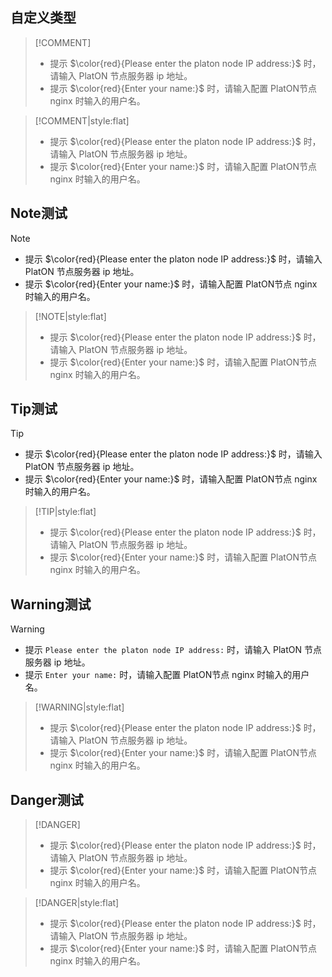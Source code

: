 
## 自定义类型
> [!COMMENT]
>
> - 提示 $\color{red}{Please enter the platon node IP address:}$  时，请输入 PlatON 节点服务器 ip 地址。
> - 提示  $\color{red}{Enter your name:}$ 时，请输入配置 PlatON节点 nginx 时输入的用户名。



> [!COMMENT|style:flat]
>
> - 提示 $\color{red}{Please enter the platon node IP address:}$  时，请输入 PlatON 节点服务器 ip 地址。
> - 提示  $\color{red}{Enter your name:}$ 时，请输入配置 PlatON节点 nginx 时输入的用户名。


## Note测试
> [!NOTE]
>
> - 提示 $\color{red}{Please enter the platon node IP address:}​$  时，请输入 PlatON 节点服务器 ip 地址。
> - 提示  $\color{red}{Enter your name:}​$ 时，请输入配置 PlatON节点 nginx 时输入的用户名。

> [!NOTE|style:flat]
>
> - 提示 $\color{red}{Please enter the platon node IP address:}$  时，请输入 PlatON 节点服务器 ip 地址。
> - 提示  $\color{red}{Enter your name:}$ 时，请输入配置 PlatON节点 nginx 时输入的用户名。


## Tip测试

> [!TIP]
>
> - 提示 $\color{red}{Please enter the platon node IP address:}$  时，请输入 PlatON 节点服务器 ip 地址。
> - 提示  $\color{red}{Enter your name:}$ 时，请输入配置 PlatON节点 nginx 时输入的用户名。

> [!TIP|style:flat]
>
> - 提示 $\color{red}{Please enter the platon node IP address:}$  时，请输入 PlatON 节点服务器 ip 地址。
> - 提示  $\color{red}{Enter your name:}$ 时，请输入配置 PlatON节点 nginx 时输入的用户名。


##  Warning测试

> [!WARNING]
>
> - 提示 `Please enter the platon node IP address:` 时，请输入 PlatON 节点服务器 ip 地址。
> - 提示 `Enter your name:` 时，请输入配置 PlatON节点 nginx 时输入的用户名。

> [!WARNING|style:flat]
>
> - 提示 $\color{red}{Please enter the platon node IP address:}$  时，请输入 PlatON 节点服务器 ip 地址。
> - 提示  $\color{red}{Enter your name:}$ 时，请输入配置 PlatON节点 nginx 时输入的用户名。


##  Danger测试

> [!DANGER]
>
> - 提示 $\color{red}{Please enter the platon node IP address:}$  时，请输入 PlatON 节点服务器 ip 地址。
> - 提示  $\color{red}{Enter your name:}$ 时，请输入配置 PlatON节点 nginx 时输入的用户名。

> [!DANGER|style:flat]
>
> - 提示 $\color{red}{Please enter the platon node IP address:}$  时，请输入 PlatON 节点服务器 ip 地址。
> - 提示  $\color{red}{Enter your name:}$ 时，请输入配置 PlatON节点 nginx 时输入的用户名。
